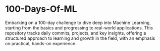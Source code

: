 # 100-Days-Of-ML
Embarking on a 100-day challenge to dive deep into Machine Learning, starting from the basics and progressing to real-world applications. This repository tracks daily commits, projects, and key insights, offering a structured approach to learning and growth in the field, with an emphasis on practical, hands-on experience.
